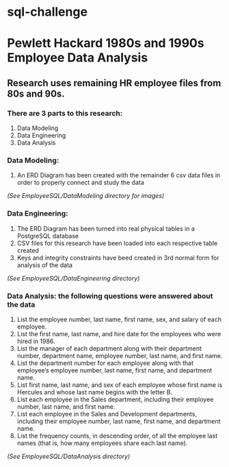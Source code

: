 # sql-challenge

# Pewlett Hackard 1980s and 1990s Employee Data Analysis

## Research uses remaining HR employee files from 80s and 90s.

### There are 3 parts to this research:

1. Data Modeling
3. Data Engineering
4. Data Analysis


### Data Modeling:
  1. An ERD Diagram has been created with the remainder 6 csv data files in order to properly connect and study the data

*(See EmployeeSQL/DataModeling directory for images)*
  
### Data Engineering:
  1. The ERD Diagram has been turned into real physical tables in a PostgreSQL database
  2. CSV files for this research have been loaded into each respective table created
  3. Keys and integrity constraints have beed created in 3rd normal form for analysis of the data

*(See EmployeeSQL/DataEngineering directory)*
  
### Data Analysis:  the following questions were answered about the data
  1. List the employee number, last name, first name, sex, and salary of each employee.
  2. List the first name, last name, and hire date for the employees who were hired in 1986.
  3. List the manager of each department along with their department number, department name, employee number, last name, and first name.
  4. List the department number for each employee along with that employee’s employee number, last name, first name, and department name.
  5. List first name, last name, and sex of each employee whose first name is Hercules and whose last name begins with the letter B.
  6. List each employee in the Sales department, including their employee number, last name, and first name.
  7. List each employee in the Sales and Development departments, including their employee number, last name, first name, and department name.
  8. List the frequency counts, in descending order, of all the employee last names (that is, how many employees share each last name).

*(See EmployeeSQL/DataAnalysis directory)*
